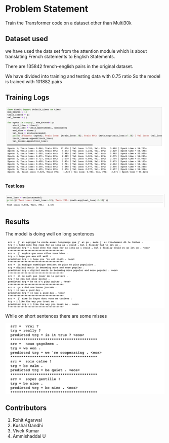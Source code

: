 # Problem Statement
Train the Transformer code on a dataset other than Multi30k

## Dataset used
we have used the data set from the attention module which is about translating French statements to English Statements.

There are 135842 french-english pairs in the original dataset.

We have divided into training and testing data with 0.75 ratio
So the model is trained with 101882 pairs

## Training Logs
![image](img/training_log.png)


#### Test loss
![image](img/test_loss.png)


## Results

The model is doing well on long sentences

![image](img/long_result.png)

While on short sentences there are some misses

![image](img/short_result.png)


## Contributors
1. Rohit Agarwal
2. Kushal Gandhi
3. Vivek Kumar
4. Ammishaddai U